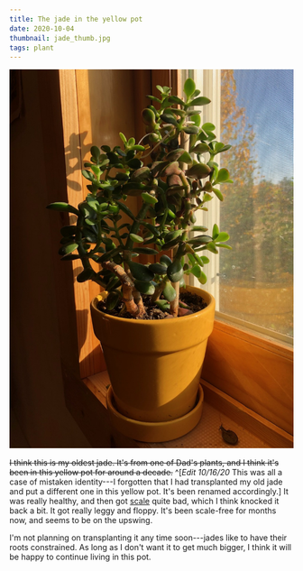 ```yaml
---
title: The jade in the yellow pot
date: 2020-10-04
thumbnail: jade_thumb.jpg
tags: plant
---
```

![](jade.jpg)

~~I think this is my oldest jade. It's from one of Dad's plants, and I think it's been in this yellow pot for around a decade.~~ ^[*Edit 10/16/20* This was all a case of mistaken identity---I forgotten that I had transplanted my old jade and put a different one in this yellow pot. It's been renamed accordingly.] It was really healthy, and then got [scale](https://www.epicgardening.com/scale-insects/) quite bad, which I think knocked it back a bit. It got really leggy and floppy. It's been scale-free for months now, and seems to be on the upswing.

I'm not planning on transplanting it any time soon---jades like to have their roots constrained. As long as I don't want it to get much bigger, I think it will be happy to continue living in this pot.

